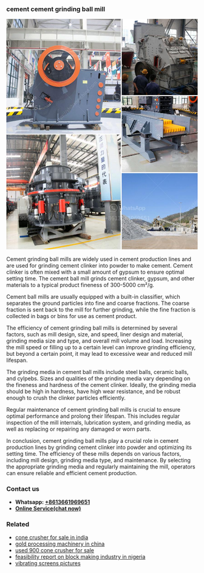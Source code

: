 <h3>cement cement grinding ball mill</h3><img src='1708497320.jpg' alt=''><p>Cement grinding ball mills are widely used in cement production lines and are used for grinding cement clinker into powder to make cement. Cement clinker is often mixed with a small amount of gypsum to ensure optimal setting time. The cement ball mill grinds cement clinker, gypsum, and other materials to a typical product fineness of 300-5000 cm²/g.</p><p>Cement ball mills are usually equipped with a built-in classifier, which separates the ground particles into fine and coarse fractions. The coarse fraction is sent back to the mill for further grinding, while the fine fraction is collected in bags or bins for use as cement product.</p><p>The efficiency of cement grinding ball mills is determined by several factors, such as mill design, size, and speed, liner design and material, grinding media size and type, and overall mill volume and load. Increasing the mill speed or filling up to a certain level can improve grinding efficiency, but beyond a certain point, it may lead to excessive wear and reduced mill lifespan.</p><p>The grinding media in cement ball mills include steel balls, ceramic balls, and cylpebs. Sizes and qualities of the grinding media vary depending on the fineness and hardness of the cement clinker. Ideally, the grinding media should be high in hardness, have high wear resistance, and be robust enough to crush the clinker particles efficiently.</p><p>Regular maintenance of cement grinding ball mills is crucial to ensure optimal performance and prolong their lifespan. This includes regular inspection of the mill internals, lubrication system, and grinding media, as well as replacing or repairing any damaged or worn parts.</p><p>In conclusion, cement grinding ball mills play a crucial role in cement production lines by grinding cement clinker into powder and optimizing its setting time. The efficiency of these mills depends on various factors, including mill design, grinding media type, and maintenance. By selecting the appropriate grinding media and regularly maintaining the mill, operators can ensure reliable and efficient cement production.</p><h3>Contact us</h3><ul><li><strong>Whatsapp:&nbsp;<a href="https://wa.me/8613661969651">+8613661969651</a></strong></li><li><a href="https://swt.shibang-china.com/?git&amp;zhl&amp;cement cement grinding ball mill"><strong>Online Service(chat now)</strong></a></li></ul><h3>Related</h3><ul><li><a href='cone crusher for sale in india.md'>cone crusher for sale in india</a></li><li><a href='gold processing machinery in china.md'>gold processing machinery in china</a></li><li><a href='used 900 cone crusher for sale.md'>used 900 cone crusher for sale</a></li><li><a href='feasibility report on block making industry in nigeria.md'>feasibility report on block making industry in nigeria</a></li><li><a href='vibrating screens pictures.md'>vibrating screens pictures</a></li></ul>
